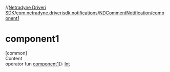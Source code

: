 //[Netradyne Driveri SDK](../../index.md)/[com.netradyne.driverisdk.notifications](../index.md)/[NDCommentNotification](index.md)/[component1](component1.md)



# component1  
[common]  
Content  
operator fun [component1](component1.md)(): [Int](https://kotlinlang.org/api/latest/jvm/stdlib/kotlin/-int/index.html)  



